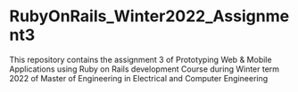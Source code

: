 # RubyOnRails_Winter2022_Assignment3
This repository contains the assignment 3 of Prototyping Web &amp; Mobile Applications using Ruby on Rails development Course during Winter term 2022 of Master of Engineering in Electrical and Computer Engineering

